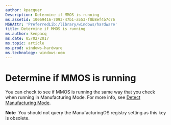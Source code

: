 ```yaml
---
author: kpacquer
Description: Determine if MMOS is running
ms.assetid: 10069416-7093-47b1-a553-f0b8ef4b7c76
MSHAttr: 'PreferredLib:/library/windows/hardware'
title: Determine if MMOS is running
ms.author: kenpacq
ms.date: 05/02/2017
ms.topic: article
ms.prod: windows-hardware
ms.technology: windows-oem
---
```


# Determine if MMOS is running


You can check to see if MMOS is running the same way that you check when running in Manufacturing Mode. For more info, see [Detect Manufacturing Mode](how-to-detect-manufacturing-mode.md).

**Note**  You should not query the ManufacturingOS registry setting as this key is obsolete.

 

 

 





